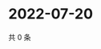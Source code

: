 # 2022-07-20

共 0 条

<!-- BEGIN WEIBO -->
<!-- 最后更新时间 Wed Jul 20 2022 04:01:31 GMT+0800 (China Standard Time) -->

<!-- END WEIBO -->
